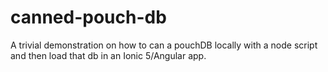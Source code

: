 # canned-pouch-db

A trivial demonstration on how to can a pouchDB locally with a node script and then load that db in an Ionic 5/Angular app.

